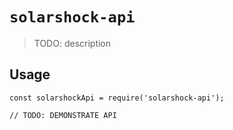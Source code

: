 # `solarshock-api`

> TODO: description

## Usage

```
const solarshockApi = require('solarshock-api');

// TODO: DEMONSTRATE API
```
